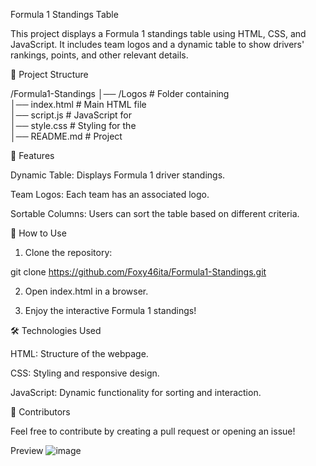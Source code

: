 Formula 1 Standings Table

This project displays a Formula 1 standings table using HTML, CSS, and JavaScript. It includes team logos and a dynamic table to show drivers' rankings, points, and other relevant details.

📂 Project Structure

/Formula1-Standings
│── /Logos            # Folder containing  
│── index.html        # Main HTML file  
│── script.js         # JavaScript for   
│── style.css         # Styling for the   
│── README.md         # Project 

🚀 Features

Dynamic Table: Displays Formula 1 driver standings.

Team Logos: Each team has an associated logo.

Sortable Columns: Users can sort the table based on different criteria.


📌 How to Use

1. Clone the repository:

git clone https://github.com/Foxy46ita/Formula1-Standings.git


2. Open index.html in a browser.


3. Enjoy the interactive Formula 1 standings!



🛠️ Technologies Used

HTML: Structure of the webpage.

CSS: Styling and responsive design.

JavaScript: Dynamic functionality for sorting and interaction.


🏁 Contributors

Feel free to contribute by creating a pull request or opening an issue!

Preview
![image](https://github.com/user-attachments/assets/204b6738-a6b1-40f5-8f6d-2eb0ba89ce6f)



